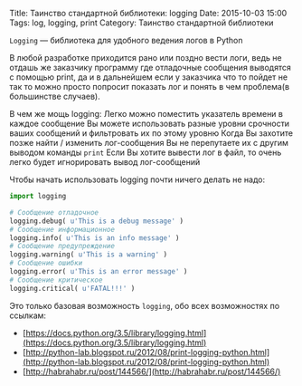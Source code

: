 Title: Таинство стандартной библиотеки: logging
Date: 2015-10-03 15:00
Tags: log, logging, print
Category: Таинство стандартной библиотеки

```Logging``` — библиотека для удобного ведения логов в Python 

В любой разработке приходится рано или поздно вести логи, ведь не отдашь же заказчику программу где отладочные сообщения выводятся с помощью print, да и в дальнейшем если у заказчика что то пойдет не так то можно просто попросит показать лог и понять в чем проблема(в большинстве случаев).

В чем же мощь logging:
Легко можно поместить указатель времени в каждое сообщение
Вы можете использовать разные уровни срочности ваших сообщений и фильтровать их по этому уровню
Когда Вы захотите позже найти / изменить лог-сообщения Вы не перепутаете их с другим выводом команды ```print```
Если Вы хотите вывести лог в файл, то очень легко будет игнорировать вывод лог-сообщений

Чтобы начать использовать logging почти ничего делать не надо:

```python
import logging

# Сообщение отладочное
logging.debug( u'This is a debug message' )
# Сообщение информационное
logging.info( u'This is an info message' )
# Сообщение предупреждение
logging.warning( u'This is a warning' )
# Сообщение ошибки
logging.error( u'This is an error message' )
# Сообщение критическое
logging.critical( u'FATAL!!!' )
```

Это только базовая возможность ```logging```, обо всех возможностях по ссылкам:

- [https://docs.python.org/3.5/library/logging.html](https://docs.python.org/3.5/library/logging.html)
- [http://python-lab.blogspot.ru/2012/08/print-logging-python.html](http://python-lab.blogspot.ru/2012/08/print-logging-python.html)
- [http://habrahabr.ru/post/144566/](http://habrahabr.ru/post/144566/)